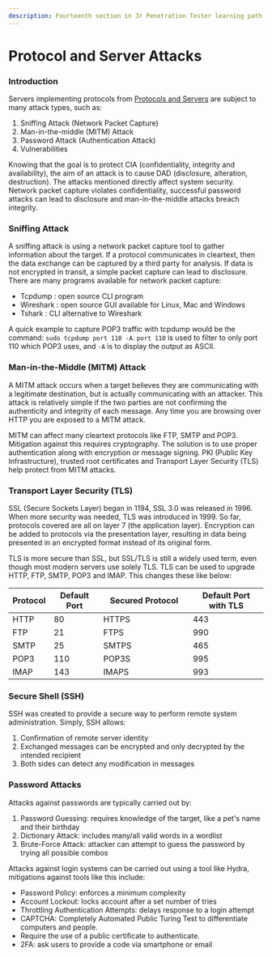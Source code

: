 ```yaml
---
description: Fourteenth section in Jr Penetration Tester learning path.
---
```


# Protocol and Server Attacks

### Introduction

Servers implementing protocols from [Protocols and Servers](protocols-and-servers.md) are subject to many attack types, such as:

1. Sniffing Attack (Network Packet Capture)
2. Man-in-the-middle (MITM) Attack
3. Password Attack (Authentication Attack)
4. Vulnerabilities

Knowing that the goal is to protect CIA (confidentiality, integrity and availability), the aim of an attack is to cause DAD (disclosure, alteration, destruction). The attacks mentioned directly affect system security. Network packet capture violates confidentiality, successful password attacks can lead to disclosure and man-in-the-middle attacks breach integrity.

### Sniffing Attack

A sniffing attack is using a network packet capture tool to gather information about the target. If a protocol communicates in cleartext, then the data exchange can be captured by a third party for analysis. If data is not encrypted in transit, a simple packet capture can lead to disclosure. There are many programs available for network packet capture:

* Tcpdump : open source CLI program
* Wireshark : open source GUI available for Linux, Mac and Windows
* Tshark : CLI alternative to Wireshark

A quick example to capture POP3 traffic with tcpdump would be the command: `sudo tcpdump port 110 -A`. `port 110` is used to filter to only port 110 which POP3 uses, and `-A` is to display the output as ASCII.

### Man-in-the-Middle (MITM) Attack

A MITM attack occurs when a target believes they are communicating with a legitimate destination, but is actually communicating with an attacker. This attack is relatively simple if the two parties are not confirming the authenticity and integrity of each message. Any time you are browsing over HTTP you are exposed to a MITM attack.&#x20;

MITM can affect many cleartext protocols like FTP, SMTP and POP3. Mitigation against this requires cryptography. The solution is to use proper authentication along with encryption or message signing. PKI (Public Key Infrastructure), trusted root certificates and Transport Layer Security (TLS) help protect from MITM attacks.

### Transport Layer Security (TLS)

SSL (Secure Sockets Layer) began in 1194, SSL 3.0 was released in 1996. When more security was needed, TLS was introduced in 1999. So far, protocols covered are all on layer 7 (the application layer). Encryption can be added to protocols via the presentation layer, resulting in data being presented in an encrypted format instead of its original form.

TLS is more secure than SSL, but SSL/TLS is still a widely used term, even though most modern servers use solely TLS. TLS can be used to upgrade HTTP, FTP, SMTP, POP3 and IMAP. This changes these like below:

<table><thead><tr><th>Protocol</th><th>Default Port</th><th width="161">Secured Protocol</th><th>Default Port with TLS</th></tr></thead><tbody><tr><td>HTTP</td><td>80</td><td>HTTPS</td><td>443</td></tr><tr><td>FTP</td><td>21</td><td>FTPS</td><td>990</td></tr><tr><td>SMTP</td><td>25</td><td>SMTPS</td><td>465</td></tr><tr><td>POP3</td><td>110</td><td>POP3S</td><td>995</td></tr><tr><td>IMAP</td><td>143</td><td>IMAPS</td><td>993</td></tr></tbody></table>

### Secure Shell (SSH)

SSH was created to provide a secure way to perform remote system administration. Simply, SSH allows:

1. Confirmation of remote server identity
2. Exchanged messages can be encrypted and only decrypted by the intended recipient
3. Both sides can detect any modification in messages

### Password Attacks

Attacks against passwords are typically carried out by:

1. Password Guessing: requires knowledge of the target, like a pet's name and their birthday
2. Dictionary Attack: includes many/all valid words in a wordlist
3. Brute-Force Attack: attacker can attempt to guess the password by trying all possible combos

Attacks against login systems can be carried out using a tool like Hydra, mitigations against tools like this include:

* Password Policy: enforces a minimum complexity
* Account Lockout: locks account after a set number of tries
* Throttling Authentication Attempts: delays response to a login attempt
* CAPTCHA: Completely Automated Public Turing Test to differentiate computers and people.
* Require the use of a public certificate to authenticate.
* 2FA: ask users to provide a code via smartphone or email



